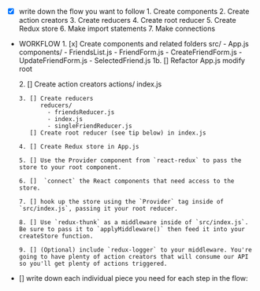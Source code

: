 * [x] write down the flow you want to follow
      1. Create components
      2. Create action creators
      3. Create reducers
      4. Create root reducer
      5. Create Redux store
      6. Make import statements
      7. Make connections

* WORKFLOW 
      1. [x] Create components and related folders
          src/
            - App.js
            components/
              - FriendsList.js
              - FriendForm.js
              - CreateFriendForm.js
              - UpdateFriendForm.js
              - SelectedFriend.js
      1b. []  Refactor App.js
              modify root <div>
      2. [] Create action creators
            actions/
              index.js

      3. [] Create reducers
            reducers/
              - friendsReducer.js
              - index.js
              - singleFriendReducer.js
         [] Create root reducer (see tip below) in index.js

      4. [] Create Redux store in App.js
    
      5. [] Use the Provider component from `react-redux` to pass the store to your root component.

      6. []  `connect` the React components that need access to the store.

      7. [] hook up the store using the `Provider` tag inside of `src/index.js`, passing it your root reducer.

      8. [] Use `redux-thunk` as a middleware inside of `src/index.js`. Be sure to pass it to `applyMiddleware()` then feed it into your createStore function.

      9. [] (Optional) include `redux-logger` to your middleware. You're going to have plenty of action creators that will consume our API so you'll get plenty of actions triggered.

* [] write down each individual piece you need for each step in the flow: